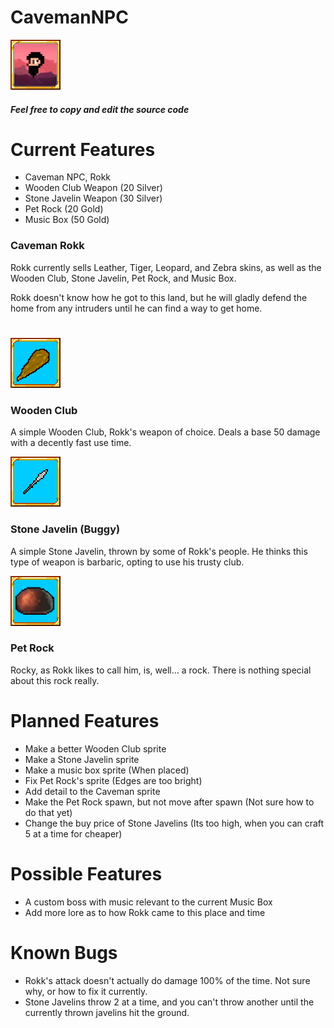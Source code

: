 # CavemanNPC

![alt text](https://github.com/masterpwrpuf/CavemanNPC/blob/master/CavemanNPC/icon.png "CavemanNPC")

##### Feel free to copy and edit the source code


# Current Features
* Caveman NPC, Rokk
* Wooden Club Weapon (20 Silver)
* Stone Javelin Weapon (30 Silver)
* Pet Rock (20 Gold)
* Music Box (50 Gold)

### Caveman Rokk
Rokk currently sells Leather, Tiger, Leopard, and Zebra skins, as well as the Wooden Club, Stone Javelin, Pet Rock, and Music Box.

Rokk doesn't know how he got to this land, but he will gladly defend the home from any intruders until he can find a way to get home.

#

![alt text](https://github.com/masterpwrpuf/CavemanNPC/blob/master/Icons/iconclub.png "Wooden Club Icon")
### Wooden Club
A simple Wooden Club, Rokk's weapon of choice. Deals a base 50 damage with a decently fast use time.

![alt text](https://github.com/masterpwrpuf/CavemanNPC/blob/master/Icons/iconjavelin.png "Stone Javelin Icon")
### Stone Javelin (Buggy)
A simple Stone Javelin, thrown by some of Rokk's people. He thinks this type of weapon is barbaric, opting to use his trusty club.

![alt text](https://github.com/masterpwrpuf/CavemanNPC/blob/master/Icons/iconrock.png "Stone Javelin Icon")
### Pet Rock
Rocky, as Rokk likes to call him, is, well... a rock. There is nothing special about this rock really.

# Planned Features
* Make a better Wooden Club sprite
* Make a Stone Javelin sprite
* Make a music box sprite (When placed)
* Fix Pet Rock's sprite (Edges are too bright)
* Add detail to the Caveman sprite
* Make the Pet Rock spawn, but not move after spawn (Not sure how to do that yet)
* Change the buy price of Stone Javelins (Its too high, when you can craft 5 at a time for cheaper)

# Possible Features
* A custom boss with music relevant to the current Music Box
* Add more lore as to how Rokk came to this place and time

# Known Bugs
* Rokk's attack doesn't actually do damage 100% of the time. Not sure why, or how to fix it currently.
* Stone Javelins throw 2 at a time, and you can't throw another until the currently thrown javelins hit the ground.